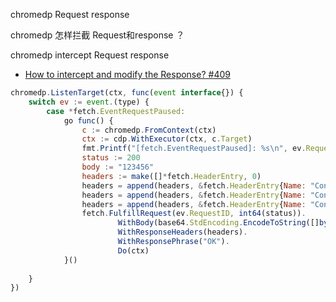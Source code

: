 
chromedp Request response

chromedp 怎样拦截 Request和response ？

chromedp intercept Request response


- [How to intercept and modify the Response? #409](https://github.com/chromedp/chromedp/issues/409)
```js
chromedp.ListenTarget(ctx, func(event interface{}) {
	switch ev := event.(type) {
        case *fetch.EventRequestPaused:
            go func() {
                c := chromedp.FromContext(ctx)
                ctx := cdp.WithExecutor(ctx, c.Target)
                fmt.Printf("[fetch.EventRequestPaused]: %s\n", ev.Request.URL)
                status := 200
                body := "123456"
                headers := make([]*fetch.HeaderEntry, 0)
                headers = append(headers, &fetch.HeaderEntry{Name: "Connection", Value: "closed"})
                headers = append(headers, &fetch.HeaderEntry{Name: "Content-Length", Value: "6"})
                headers = append(headers, &fetch.HeaderEntry{Name: "Content-Type", Value: "text/javascript"})
                fetch.FulfillRequest(ev.RequestID, int64(status)).
                        WithBody(base64.StdEncoding.EncodeToString([]byte(body))).
                        WithResponseHeaders(headers).
                        WithResponsePhrase("OK").
                        Do(ctx)
            }()
            
	}
})

```

